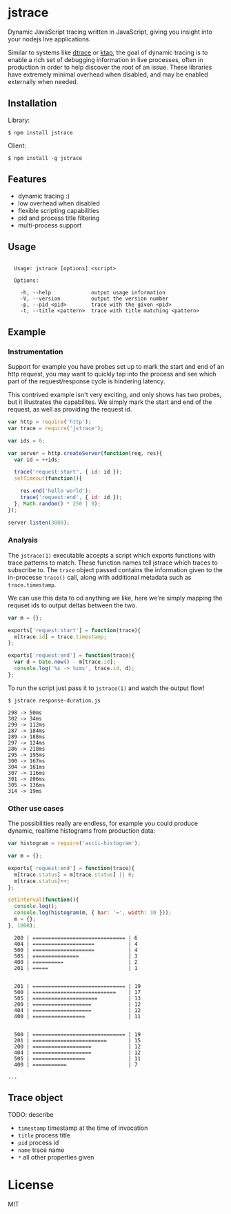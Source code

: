 
# jstrace

  Dynamic JavaScript tracing written in JavaScript, giving you insight into your nodejs live applications.

  Similar to systems like [dtrace](http://dtrace.org/) or [ktap](http://www.ktap.org/), the goal of dynamic tracing is to enable a rich set of debugging information in live processes, often in production in order to help discover the root of an issue. These
  libraries have extremely minimal overhead when disabled, and may be enabled
  externally when needed.

## Installation

 Library:

```
$ npm install jstrace
```

  Client:

```
$ npm install -g jstrace
```

## Features

 - dynamic tracing :)
 - low overhead when disabled
 - flexible scripting capabilities
 - pid and process title filtering
 - multi-process support

## Usage

```

  Usage: jstrace [options] <script>

  Options:

    -h, --help             output usage information
    -V, --version          output the version number
    -p, --pid <pid>        trace with the given <pid>
    -t, --title <pattern>  trace with title matching <pattern>

```

## Example

### Instrumentation

 Support for example you have probes set up to mark the
 start and end of an http request, you may want to quickly
 tap into the process and see which part of the request/response
 cycle is hindering latency.

 This contrived example isn't very exciting, and only shows has two
 probes, but it illustrates the capabilites. We simply mark the start and
 end of the request, as well as providing the request id.

```js
var http = require('http');
var trace = require('jstrace');

var ids = 0;

var server = http.createServer(function(req, res){
  var id = ++ids;

  trace('request:start', { id: id });
  setTimeout(function(){

    res.end('hello world');
    trace('request:end', { id: id });
  }, Math.random() * 250 | 0);
});

server.listen(3000);
```

### Analysis

 The `jstrace(1)` executable accepts a script which exports functions with trace patterns
 to match. These function names tell jstrace which traces to subscribe to. The `trace` object passed contains the information given to the in-processe `trace()` call, along with additional metadata such as `trace.timestamp`.

 We can use this data to od anything we like, here we're simply mapping the requset ids to output deltas between the two.

```js
var m = {};

exports['request:start'] = function(trace){
  m[trace.id] = trace.timestamp;
};

exports['request:end'] = function(trace){
  var d = Date.now() - m[trace.id];
  console.log('%s -> %sms', trace.id, d);
};
```

 To run the script just pass it to `jstrace(1)` and watch the output flow!

```
$ jstrace response-duration.js

298 -> 50ms
302 -> 34ms
299 -> 112ms
287 -> 184ms
289 -> 188ms
297 -> 124ms
286 -> 218ms
295 -> 195ms
300 -> 167ms
304 -> 161ms
307 -> 116ms
301 -> 206ms
305 -> 136ms
314 -> 19ms
```

### Other use cases

  The possibilities really are endless, for example you could produce dynamic, realtime histograms from production data:

```js
var histogram = require('ascii-histogram');

var m = {};

exports['request:end'] = function(trace){
  m[trace.status] = m[trace.status] || 0;
  m[trace.status]++;
};

setInterval(function(){
  console.log();
  console.log(histogram(m, { bar: '=', width: 30 }));
  m = {};
}, 1000);
```

```
  200 | ============================== | 6
  404 | ====================           | 4
  500 | ====================           | 4
  505 | ===============                | 3
  400 | ==========                     | 2
  201 | =====                          | 1


  201 | ============================== | 19
  500 | ===========================    | 17
  505 | =====================          | 13
  200 | ===================            | 12
  404 | ===================            | 12
  400 | =================              | 11


  500 | ============================== | 19
  201 | ========================       | 15
  200 | ===================            | 12
  404 | ===================            | 12
  505 | =================              | 11
  400 | ===========                    | 7

...
```

## Trace object

TODO: describe

 - `timestamp` timestamp at the time of invocation
 - `title` process title
 - `pid` process id
 - `name` trace name
 - `*` all other properties given

# License

  MIT